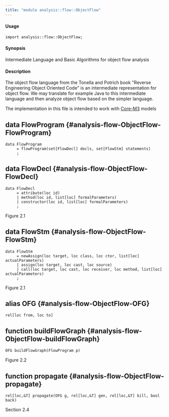 ```yaml
---
title: "module analysis::flow::ObjectFlow"
---
```


#### Usage

`import analysis::flow::ObjectFlow;`


#### Synopsis

Intermediate Language and Basic Algorithms for object flow analysis
  
#### Description
  
The object flow language from the Tonella and Potrich book 
"Reverse Engineering Object Oriented Code" is an intermediate
representation for object flow. We may translate for example
Java to this intermediate language and then analyze object flow
based on the simpler language.
  
The implementation in this file is intended to work with [Core-M3](../../../Library/analysis/m3/Core.md#analysis-m3-Core-M3) models


## data FlowProgram {#analysis-flow-ObjectFlow-FlowProgram}

```rascal
data FlowProgram  
     = flowProgram(set[FlowDecl] decls, set[FlowStm] statements)
     ;
```

## data FlowDecl {#analysis-flow-ObjectFlow-FlowDecl}

```rascal
data FlowDecl  
     = attribute(loc id)
     | method(loc id, list[loc] formalParameters)
     | constructor(loc id, list[loc] formalParameters)
     ;
```

Figure 2.1

## data FlowStm {#analysis-flow-ObjectFlow-FlowStm}

```rascal
data FlowStm  
     = newAssign(loc target, loc class, loc ctor, list[loc] actualParameters)
     | assign(loc target, loc cast, loc source)
     | call(loc target, loc cast, loc receiver, loc method, list[loc] actualParameters)
     ;
```

Figure 2.1

## alias OFG {#analysis-flow-ObjectFlow-OFG}

```rascal
rel[loc from, loc to]

```

## function buildFlowGraph {#analysis-flow-ObjectFlow-buildFlowGraph}

```rascal
OFG buildFlowGraph(FlowProgram p)

```

Figure 2.2

## function propagate {#analysis-flow-ObjectFlow-propagate}

```rascal
rel[loc,&T] propagate(OFG g, rel[loc,&T] gen, rel[loc,&T] kill, bool back)

```

Section 2.4

